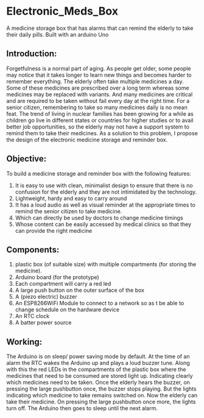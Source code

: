 # Electronic_Meds_Box
A medicine storage box that has alarms that can remind the elderly to take their daily pills. Built with an arduino Uno

## Introduction:
Forgetfulness is a normal part of aging. As people get older, some people may notice that it takes longer to learn new things and becomes harder to remember everything. The elderly often take multiple medicines a day. Some of these medicines are prescribed over a long term whereas some medicines may be replaced with variants. And many medicines are critical and are required to be taken without fail every day at the right time. For a senior citizen, remembering to take so many medicines daily is no mean feat. The trend of living in nuclear families has been growing for a while as children go live in different states or countries for higher studies or to avail better job opportunities, so the elderly may not have a support system to remind them to take their medicines. As a solution to this problem, I propose the design of the electronic medicine storage and reminder box.

## Objective: 
To build a medicine storage and reminder box with the following features:
1.	It is easy to use with clean, minimalist design to ensure that there is no confusion for the elderly and they are not intimidated by the technology.
2.	Lightweight, hardy and easy to carry around
3.	It has a loud audio as well as visual reminder at the appropriate times to remind the senior citizen to take medicine. 
4.	Which can directly be used by doctors to change medicine timings
5.	Whose content can be easily accessed by medical clinics so that they can provide the right medicine

## Components: 
1.	plastic box (of suitable size) with multiple compartments (for storing the medicine).
2.	Arduino board (for the prototype)
3.	Each compartment will carry a red led
4.	A large push button on the outer surface of the box
5.	A (piezo electric) buzzer
6.	An ESP8266WiFi Module to connect to a network so as t be able to change schedule on the hardware device
7.	An RTC clock
8.	A batter power source


## Working:
The Arduino is on sleep/ power saving mode by default. At the time of an alarm the RTC wakes the Arduino up and plays a loud buzzer tune. Along with this the red LEDs in the compartments of the plastic box where the medicines that need to be consumed are stored light up. Indicating clearly which medicines need to be taken. Once the elderly hears the buzzer, on pressing the large pushbutton once, the buzzer stops playing. But the lights indicating which medicine to take remains switched on. Now the elderly can take their medicine. On pressing the large pushbutton once more, the lights turn off.  The Arduino then goes to sleep until the next alarm.

